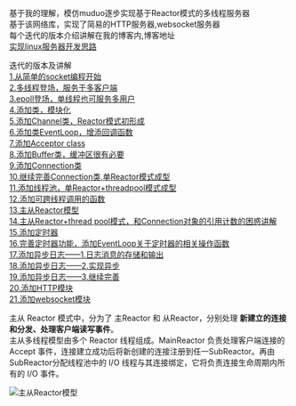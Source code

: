 基于我的理解，模仿muduo逐步实现基于Reactor模式的多线程服务器  
基于该网络库，实现了简易的HTTP服务器,websocket服务器  
每个迭代的版本介绍讲解在我的博客内,博客地址  
[实现linux服务器开发思路](https://blog.csdn.net/m0_57408211/article/details/127062135)  

迭代的版本及讲解  
[1.从简单的socket编程开始](https://blog.csdn.net/m0_57408211/article/details/127062399?csdn_share_tail=%7B%22type%22%3A%22blog%22%2C%22rType%22%3A%22article%22%2C%22rId%22%3A%22127062399%22%2C%22source%22%3A%22m0_57408211%22%7D)  
[2.多线程登场，服务于多客户端](https://blog.csdn.net/m0_57408211/article/details/127098028?csdn_share_tail=%7B%22type%22%3A%22blog%22%2C%22rType%22%3A%22article%22%2C%22rId%22%3A%22127098028%22%2C%22source%22%3A%22m0_57408211%22%7D)  
[3.epoll登场，单线程也可服务多用户](https://blog.csdn.net/m0_57408211/article/details/127113376?csdn_share_tail=%7B%22type%22%3A%22blog%22%2C%22rType%22%3A%22article%22%2C%22rId%22%3A%22127113376%22%2C%22source%22%3A%22m0_57408211%22%7D)  
[4.添加类，模块化](https://blog.csdn.net/m0_57408211/article/details/127114621?csdn_share_tail=%7B%22type%22%3A%22blog%22%2C%22rType%22%3A%22article%22%2C%22rId%22%3A%22127114621%22%2C%22source%22%3A%22m0_57408211%22%7D)  
[5.添加Channel类，Reactor模式初形成](https://blog.csdn.net/m0_57408211/article/details/127131889?csdn_share_tail=%7B%22type%22%3A%22blog%22%2C%22rType%22%3A%22article%22%2C%22rId%22%3A%22127131889%22%2C%22source%22%3A%22m0_57408211%22%7D)  
[6.添加类EventLoop，增添回调函数](https://blog.csdn.net/m0_57408211/article/details/127207753?csdn_share_tail=%7B%22type%22%3A%22blog%22%2C%22rType%22%3A%22article%22%2C%22rId%22%3A%22127207753%22%2C%22source%22%3A%22m0_57408211%22%7D)  
[7.添加Acceptor class](https://blog.csdn.net/m0_57408211/article/details/127353232)  
[8.添加Buffer类，缓冲区很有必要](https://blog.csdn.net/m0_57408211/article/details/127212068?csdn_share_tail=%7B%22type%22%3A%22blog%22%2C%22rType%22%3A%22article%22%2C%22rId%22%3A%22127212068%22%2C%22source%22%3A%22m0_57408211%22%7D)  
[9.添加Connection类](https://blog.csdn.net/m0_57408211/article/details/127523347)  
[10.继续完善Connection类,单Reactor模式成型](https://blog.csdn.net/m0_57408211/article/details/127600392)  
[11.添加线程池，单Reactor+threadpool模式成型](https://blog.csdn.net/m0_57408211/article/details/127705002)  
[12.添加可跨线程调用的函数](https://blog.csdn.net/m0_57408211/article/details/127889905?csdn_share_tail=%7B%22type%22%3A%22blog%22%2C%22rType%22%3A%22article%22%2C%22rId%22%3A%22127889905%22%2C%22source%22%3A%22m0_57408211%22%7D)  
[13.主从Reactor模型](https://blog.csdn.net/m0_57408211/article/details/127945747?csdn_share_tail=%7B%22type%22%3A%22blog%22%2C%22rType%22%3A%22article%22%2C%22rId%22%3A%22127945747%22%2C%22source%22%3A%22m0_57408211%22%7D)  
[14.主从Reactor+thread pool模式，和Connection对象的引用计数的困惑讲解](https://blog.csdn.net/m0_57408211/article/details/127982843?csdn_share_tail=%7B%22type%22%3A%22blog%22%2C%22rType%22%3A%22article%22%2C%22rId%22%3A%22127982843%22%2C%22source%22%3A%22m0_57408211%22%7D)  
[15.添加定时器](https://blog.csdn.net/m0_57408211/article/details/128169787)  
[16.完善定时器功能，添加EventLoop关于定时器的相关操作函数](https://blog.csdn.net/m0_57408211/article/details/128192045)  
[17.添加异步日志——1.日志消息的存储和输出](https://blog.csdn.net/m0_57408211/article/details/127932842)  
[18.添加异步日志——2.实现异步](https://blog.csdn.net/m0_57408211/article/details/127937029)  
[19.添加异步日志——3.继续完善](https://blog.csdn.net/m0_57408211/article/details/127942786?spm=1001.2014.3001.5502)  
[20.添加HTTP模块](https://blog.csdn.net/m0_57408211/article/details/128385213)  
[21.添加websocket模块](https://blog.csdn.net/m0_57408211/article/details/130743106?csdn_share_tail=%7B%22type%22%3A%22blog%22%2C%22rType%22%3A%22article%22%2C%22rId%22%3A%22130743106%22%2C%22source%22%3A%22m0_57408211%22%7D)  


主从 Reactor 模式中，分为了 主Reactor 和 从Reactor，分别处理 **新建立的连接和分发、处理客户端读写事件**。  
主从多线程模型由多个 Reactor 线程组成。MainReactor 负责处理客户端连接的 Accept 事件，连接建立成功后将新创建的连接注册到任一SubReactor。再由SubReactor分配线程池中的 I/O 线程与其连接绑定，它将负责连接生命周期内所有的 I/O 事件。

![主从Reactor模型](https://gao-xiao-long.github.io/img/in-post/multi_reactor.png)  

